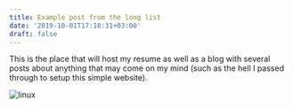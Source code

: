 ```yaml
---
title: Example post from the long list
date: '2019-10-01T17:18:31+03:00'
draft: false
---
```

This is the place that will host my resume as well as a blog with several posts about anything that may come on my mind (such as the hell I passed through to setup this simple website).



![linux](/images/uploads/linux_2014.png)
